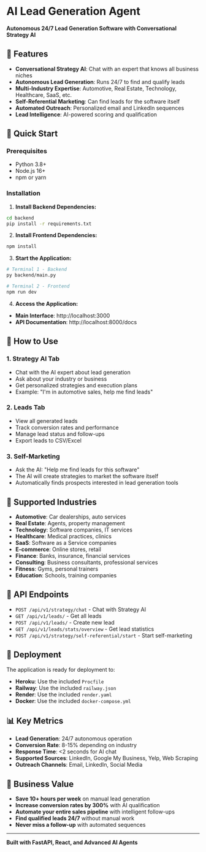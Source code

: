 # AI Lead Generation Agent

**Autonomous 24/7 Lead Generation Software with Conversational Strategy AI**

## 🚀 Features

- **Conversational Strategy AI**: Chat with an expert that knows all business niches
- **Autonomous Lead Generation**: Runs 24/7 to find and qualify leads
- **Multi-Industry Expertise**: Automotive, Real Estate, Technology, Healthcare, SaaS, etc.
- **Self-Referential Marketing**: Can find leads for the software itself
- **Automated Outreach**: Personalized email and LinkedIn sequences
- **Lead Intelligence**: AI-powered scoring and qualification

## 🎯 Quick Start

### Prerequisites
- Python 3.8+
- Node.js 16+
- npm or yarn

### Installation

1. **Install Backend Dependencies:**
```bash
cd backend
pip install -r requirements.txt
```

2. **Install Frontend Dependencies:**
```bash
npm install
```

3. **Start the Application:**
```bash
# Terminal 1 - Backend
py backend/main.py

# Terminal 2 - Frontend  
npm run dev
```

4. **Access the Application:**
- **Main Interface**: http://localhost:3000
- **API Documentation**: http://localhost:8000/docs

## 🧠 How to Use

### 1. Strategy AI Tab
- Chat with the AI expert about lead generation
- Ask about your industry or business
- Get personalized strategies and execution plans
- Example: "I'm in automotive sales, help me find leads"

### 2. Leads Tab
- View all generated leads
- Track conversion rates and performance
- Manage lead status and follow-ups
- Export leads to CSV/Excel

### 3. Self-Marketing
- Ask the AI: "Help me find leads for this software"
- The AI will create strategies to market the software itself
- Automatically finds prospects interested in lead generation tools

## 🎯 Supported Industries

- **Automotive**: Car dealerships, auto services
- **Real Estate**: Agents, property management
- **Technology**: Software companies, IT services
- **Healthcare**: Medical practices, clinics
- **SaaS**: Software as a Service companies
- **E-commerce**: Online stores, retail
- **Finance**: Banks, insurance, financial services
- **Consulting**: Business consultants, professional services
- **Fitness**: Gyms, personal trainers
- **Education**: Schools, training companies

## 🔧 API Endpoints

- `POST /api/v1/strategy/chat` - Chat with Strategy AI
- `GET /api/v1/leads/` - Get all leads
- `POST /api/v1/leads/` - Create new lead
- `GET /api/v1/leads/stats/overview` - Get lead statistics
- `POST /api/v1/strategy/self-referential/start` - Start self-marketing

## 🚀 Deployment

The application is ready for deployment to:
- **Heroku**: Use the included `Procfile`
- **Railway**: Use the included `railway.json`
- **Render**: Use the included `render.yaml`
- **Docker**: Use the included `docker-compose.yml`

## 📊 Key Metrics

- **Lead Generation**: 24/7 autonomous operation
- **Conversion Rate**: 8-15% depending on industry
- **Response Time**: <2 seconds for AI chat
- **Supported Sources**: LinkedIn, Google My Business, Yelp, Web Scraping
- **Outreach Channels**: Email, LinkedIn, Social Media

## 🎯 Business Value

- **Save 10+ hours per week** on manual lead generation
- **Increase conversion rates by 300%** with AI qualification
- **Automate your entire sales pipeline** with intelligent follow-ups
- **Find qualified leads 24/7** without manual work
- **Never miss a follow-up** with automated sequences

---

**Built with FastAPI, React, and Advanced AI Agents**